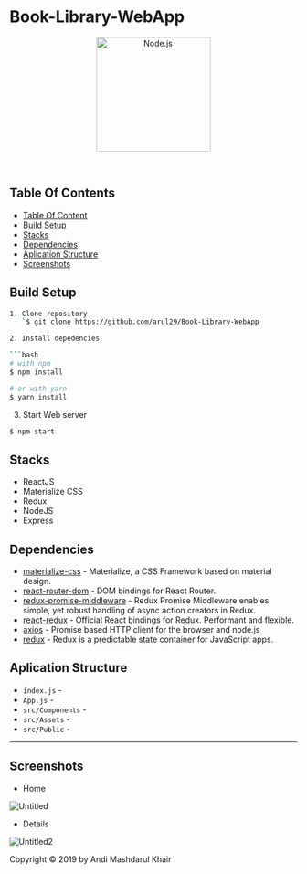 # Book-Library-WebApp

<p align="center">
  <a href="https://reactjs.org/">
    <img
      alt="Node.js"
      src="https://cdn4.iconfinder.com/data/icons/logos-3/600/React.js_logo-512.png"
      width="200"
    />
    
  </a>
</p>

</h1>

<br/>

## Table Of Contents

- [Table Of Content](#table-of-content)
- [Build Setup](#build-setup)
- [Stacks](#stacks)
- [Dependencies](#dependencies)
- [Aplication Structure](#aplication-Structure)
- [Screenshots](#screenshots)

## Build Setup

````bash
1. Clone repository
   `$ git clone https://github.com/arul29/Book-Library-WebApp

2. Install depedencies

```bash
# with npm
$ npm install

# or with yarn
$ yarn install
````

3. Start Web server

```bash
$ npm start
```

## Stacks

- ReactJS
- Materialize CSS
- Redux
- NodeJS
- Express

## Dependencies

- [materialize-css](https://www.npmjs.com/package/materialize-css) - Materialize, a CSS Framework based on material design.
- [react-router-dom](https://www.npmjs.com/package/react-router-dom) - DOM bindings for React Router.
- [redux-promise-middleware](https://www.npmjs.com/package/redux-promise-middleware) - Redux Promise Middleware enables simple, yet robust handling of async action creators in Redux.
- [react-redux](https://www.npmjs.com/package/react-redux) - Official React bindings for Redux. Performant and flexible.
- [axios](https://www.npmjs.com/package/axios) - Promise based HTTP client for the browser and node.js
- [redux](https://www.npmjs.com/package/redux) - Redux is a predictable state container for JavaScript apps.

## Aplication Structure

- `index.js` -
- `App.js` -
- `src/Components` -
- `src/Assets` -
- `src/Public` -

---

## Screenshots

- Home

![Untitled](https://user-images.githubusercontent.com/54633249/68989313-49c50300-0877-11ea-806e-5ce5d1890b3e.png)

- Details

![Untitled2](https://user-images.githubusercontent.com/54633249/68989324-6cefb280-0877-11ea-9c25-e0f71ea1341c.png)

Copyright © 2019 by Andi Mashdarul Khair
